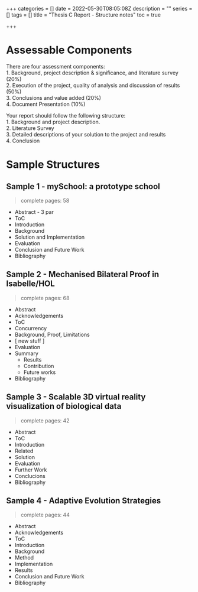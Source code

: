 +++
categories = []
date = 2022-05-30T08:05:08Z
description = ""
series = []
tags = []
title = "Thesis C Report - Structure notes"
toc = true

+++
# Assessable Components

There are four assessment components:  
1\. Background, project description & significance, and literature survey (20%)  
2\. Execution of the project, quality of analysis and discussion of results (50%)  
3\. Conclusions and value added (20%)  
4\. Document Presentation (10%)

  
Your report should follow the following structure:  
1\. Background and project description.  
2\. Literature Survey  
3\. Detailed descriptions of your solution to the project and results  
4\. Conclusion

# Sample Structures

## Sample 1 - mySchool: a prototype school

> complete pages: 58

* Abstract - 3 par
* ToC
* Introduction
* Background
* Solution and Implementation
* Evaluation
* Conclusion and Future Work
* Bibliography

## Sample 2 - Mechanised Bilateral Proof in Isabelle/HOL

> complete pages: 68

* Abstract
* Acknowledgements
* ToC
* Concurrency
* Background, Proof, Limitations
* \[ new stuff \]
* Evaluation
* Summary
  * Results
  * Contribution
  * Future works
* Bibliography

## Sample 3 - Scalable 3D virtual reality visualization of biological data

> complete pages: 42

* Abstract
* ToC
* Introduction
* Related
* Solution
* Evaluation
* Further Work
* Conclucions
* Bibliography

## Sample 4 - Adaptive Evolution Strategies

> complete pages: 44

* Abstract
* Acknowledgements
* ToC
* Introduction
* Background
* Method
* Implementation
* Results
* Conclusion and Future Work
* Bibliography